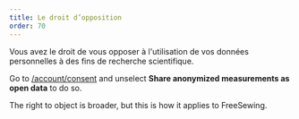 ```yaml
---
title: Le droit d’opposition
order: 70
---
```


Vous avez le droit de vous opposer à l'utilisation de vos données personnelles à des fins de recherche scientifique.

Go to [/account/consent](/account/consent/) and unselect **Share anonymized measurements as open data** to do so.

<Note>

The right to object is broader, but this is how it applies to FreeSewing.

</Note>
